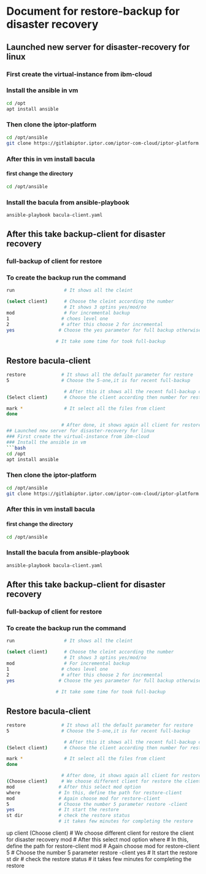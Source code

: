 # Document for restore-backup for disaster recovery 
## Launched new server for disaster-recovery for linux 
### First create the virtual-instance from ibm-cloud
### Install the ansible in vm
```bash
cd /opt
apt install ansible
```
### Then clone the iptor-platform
```bash
cd /opt/ansible
git clone https://gitlabiptor.iptor.com/iptor-com-cloud/iptor-platform.git

```
### After this in vm install bacula
#### first change the directory
```bash
cd /opt/ansible
```
### Install the bacula from ansible-playbook
```bash
ansible-playbook bacula-client.yaml
```
## After this take backup-client for disaster recovery
### full-backup of client for restore
### To create  the backup run the command
```bash
run                  # It shows all the cleint

(select client)      # Choose the cleint according the number
                     # It shows 3 optins yes/mod/no
mod                  # For incremental backup 
1                   # choes level one
2                   # after this choose 2 for incremental
yes                # Choose the yes parameter for full backup otherwise mod for modify the backup
 
                  # It take some time for took full-backup
```

## Restore bacula-client
```bash
restore             # It shows all the default parameter for restore
5                   # Choose the 5-one,it is for recent full-backup

                     # After this it shows all the recent full-backup client
(Select client)      # Choose the client according then number for restore

mark *               # It select all the files from client
done          

                    # After done, it shows again all client for restore-back## Document for restore-backup for disaster recovery 
## Launched new server for disaster-recovery for linux 
### First create the virtual-instance from ibm-cloud
### Install the ansible in vm
```bash
cd /opt
apt install ansible
```
### Then clone the iptor-platform
```bash
cd /opt/ansible
git clone https://gitlabiptor.iptor.com/iptor-com-cloud/iptor-platform.git

```
### After this in vm install bacula
#### first change the directory
```bash
cd /opt/ansible
```
### Install the bacula from ansible-playbook
```bash
ansible-playbook bacula-client.yaml
```
## After this take backup-client for disaster recovery
### full-backup of client for restore
### To create  the backup run the command
```bash
run                  # It shows all the cleint

(select client)      # Choose the cleint according the number
                     # It shows 3 optins yes/mod/no
mod                  # For incremental backup 
1                   # choes level one
2                   # after this choose 2 for incremental
yes                # Choose the yes parameter for full backup otherwise mod for modify the backup
 
                  # It take some time for took full-backup
```

## Restore bacula-client
```bash
restore             # It shows all the default parameter for restore
5                   # Choose the 5-one,it is for recent full-backup

                     # After this it shows all the recent full-backup client
(Select client)      # Choose the client according then number for restore

mark *               # It select all the files from client
done          

                    # After done, it shows again all client for restore-backup client
(Choose client)     # We choose different client for restore the client for disaster recovery
mod                # After this select mod option 
where              # In this, define the path for restore-client
mod                # Again choose mod for restore-client
5                  # Choose the number 5 parameter restore -client
yes                # It start the restore 
st dir             # check the restore status 
                   # it takes few minutes for completing the restore 
```                 



 
up client
(Choose client)     # We choose different client for restore the client for disaster recovery
mod                # After this select mod option 
where              # In this, define the path for restore-client
mod                # Again choose mod for restore-client
5                  # Choose the number 5 parameter restore -client
yes                # It start the restore 
st dir             # check the restore status 
                   # it takes few minutes for completing the restore 
```                 



 
